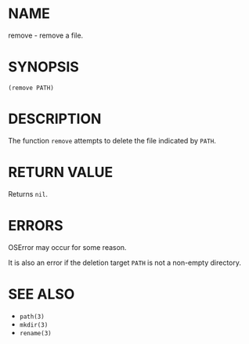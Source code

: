 # NAME
remove - remove a file.

# SYNOPSIS

    (remove PATH)

# DESCRIPTION
The function `remove` attempts to delete the file indicated by `PATH`.

# RETURN VALUE
Returns `nil`.

# ERRORS
OSError may occur for some reason.

It is also an error if the deletion target `PATH` is not a non-empty directory.

# SEE ALSO
- `path(3)`
- `mkdir(3)`
- `rename(3)`
